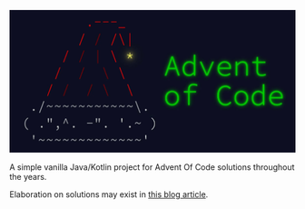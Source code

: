 
![Advent of Code](./data/AoC.png)

A simple vanilla Java/Kotlin project for Advent Of Code solutions throughout the years.

Elaboration on solutions may exist in [this blog article](https://blog.wende.io/2023/12/01/advent-of-code-2023-learning-failing/).